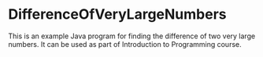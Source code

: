 # DifferenceOfVeryLargeNumbers
This is an example Java program for finding the difference of two very large numbers. It can be used as part of Introduction to Programming course.
